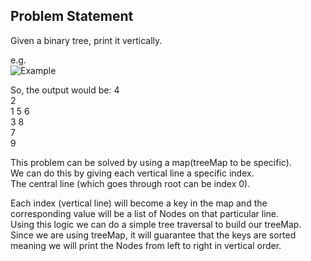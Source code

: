## Problem Statement
Given a binary tree, print it vertically.

e.g.   
![Example](https://www.geeksforgeeks.org/wp-content/uploads/print-binary-tree-in-vertical-order.png " Logo Title Text 1")        

So, the output would be:
4  
2  
1 5 6  
3 8  
7  
9  

This problem can be solved by using a map(treeMap to be specific).  
We can do this by giving each vertical line a specific index.  
The central line (which goes through root can be index 0).  

Each index (vertical line) will become a key in the map and the corresponding value will be a list of Nodes on that particular line.  
Using this logic we can do a simple tree traversal to build our treeMap.  
Since we are using treeMap, it will guarantee that the keys are sorted meaning we will print the Nodes from left to right in vertical order.  